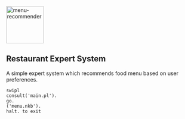 <img src="https://github.com/murshidazher/restaurant-expert-system/assets/logo.png" alt="menu-recommender" width="100"/>

## Restaurant Expert System
A simple expert system which recommends food menu based on user preferences.

    swipl
    consult('main.pl').
    go.
    ('menu.nkb').
    halt. to exit
